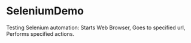 # SeleniumDemo
Testing Selenium automation: Starts Web Browser, Goes to specified url, Performs specified actions.

